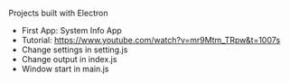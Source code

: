 Projects built with Electron

 - First App: System Info App
  - Tutorial: https://www.youtube.com/watch?v=mr9Mtm_TRpw&t=1007s
  - Change settings in setting.js
  - Change output in index.js
  - Window start in main.js